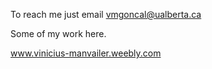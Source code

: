 To reach me just email vmgoncal@ualberta.ca

Some of my work here.

www.vinicius-manvailer.weebly.com

<!---
vmanvailer/vmanvailer is a ✨ special ✨ repository because its `README.md` (this file) appears on your GitHub profile.
You can click the Preview link to take a look at your changes.
--->
